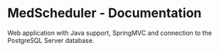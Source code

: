 # MedScheduler - Documentation
Web application with Java support, SpringMVC and connection to the PostgreSQL Server database.
